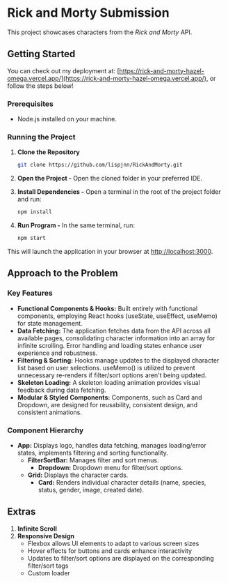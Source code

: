 # Rick and Morty Submission

This project showcases characters from the *Rick and Morty* API.

## Getting Started
You can check out my deployment at: [https://rick-and-morty-hazel-omega.vercel.app/](https://rick-and-morty-hazel-omega.vercel.app/), or follow the steps below!
### Prerequisites
- Node.js installed on your machine.

### Running the Project

1. **Clone the Repository**
   ```bash
   git clone https://github.com/lispjnn/RickAndMorty.git
2. **Open the Project -** Open the cloned folder in your preferred IDE.

2. **Install Dependencies -** Open a terminal in the root of the project folder and run:
   ```bash
   npm install

3. **Run Program -** In the same terminal, run:
   ```bash
   npm start
This will launch the application in your browser at [http://localhost:3000](http://localhost:3000).

## Approach to the Problem
### Key Features
- **Functional Components & Hooks:** Built entirely with functional components, employing React hooks (useState, useEffect, useMemo) for state management. 
- **Data Fetching:** The application fetches data from the API across all available pages, consolidating character information into an array for infinite scrolling. Error handling and loading states enhance user experience and robustness.
- **Filtering & Sorting:** Hooks manage updates to the displayed character list based on user selections. useMemo() is utilized to prevent unnecessary re-renders if filter/sort options aren't being updated.
- **Skeleton Loading:** A skeleton loading animation provides visual feedback during data fetching.
- **Modular & Styled Components:** Components, such as Card and Dropdown, are designed for reusability, consistent design, and consistent animations.

### Component Hierarchy
- **App:** Displays logo, handles data fetching, manages loading/error states, implements filtering and sorting functionality.
    - **FilterSortBar:** Manages filter and sort menus.
        - **Dropdown:** Dropdown menu for filter/sort options.
    - **Grid:** Displays the character cards.
        - **Card:** Renders individual character details (name, species, status, gender, image, created date).
## Extras
1. **Infinite Scroll**
2. **Responsive Design**
   - Flexbox allows UI elements to adapt to various screen sizes
   - Hover effects for buttons and cards enhance interactivity
   - Updates to filter/sort options are displayed on the corresponding filter/sort tags
   - Custom loader

